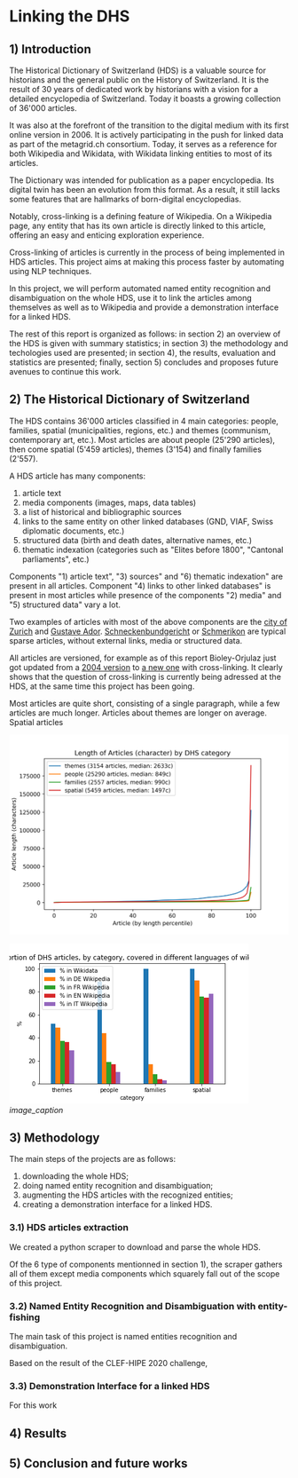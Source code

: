 
# Linking the DHS



## 1) Introduction

The Historical Dictionary of Switzerland (HDS) is a valuable source for historians and the general public on the History of Switzerland. It is the result of 30 years of dedicated work by historians with a vision for a detailed encyclopedia of Switzerland. Today it boasts a growing collection of 36'000 articles.

It was also at the forefront of the transition to the digital medium with its first online version in 2006. It is actively participating in the push for linked data as part of the metagrid.ch consortium. Today, it serves as a reference for both Wikipedia and Wikidata, with Wikidata linking entities to most of its articles.

The Dictionary was intended for publication as a paper encyclopedia. Its digital twin has been an evolution from this format. As a result, it still lacks some features that are hallmarks of born-digital encyclopedias.

Notably, cross-linking is a defining feature of Wikipedia. On a Wikipedia page, any entity that has its own article is directly linked to this article, offering an easy and enticing exploration experience.

Cross-linking of articles is currently in the process of being implemented in HDS articles. This project aims at making this process faster by automating using NLP techniques.

In this project, we will perform automated named entity recognition and disambiguation on the whole HDS, use it to link the articles among themselves as well as to Wikipedia and provide a demonstration interface for a linked HDS.

The rest of this report is organized as follows: in section 2) an overview of the HDS is given with summary statistics; in section 3) the methodology and techologies used are presented; in section 4), the results, evaluation and statistics are presented; finally, section 5) concludes and proposes future avenues to continue this work.

## 2) The Historical Dictionary of Switzerland

The HDS contains 36'000 articles classified in 4 main categories: people, families, spatial (municipalities, regions, etc.) and themes (communism, contemporary art, etc.). Most articles are about people (25'290 articles), then come spatial (5'459 articles), themes (3'154) and finally families (2'557).

A HDS article has many components:
1) article text
2) media components (images, maps, data tables)
3) a list of historical and bibliographic sources
4) links to the same entity on other linked databases (GND, VIAF, Swiss diplomatic documents, etc.)
5) structured data (birth and death dates, alternative names, etc.)
6) thematic indexation (categories such as "Elites before 1800", "Cantonal parliaments", etc.)

Components "1) article text", "3) sources" and "6) thematic indexation" are present in all articles. Component "4) links to other linked databases" is present in most articles while presence of the components "2) media" and "5) structured data" vary a lot.

Two examples of articles with most of the above components are the [city of Zurich](https://hls-dhs-dss.ch/articles/000171) and [Gustave Ador](https://hls-dhs-dss.ch/articles/003848/). [Schneckenbundgericht](https://hls-dhs-dss.ch/articles/029462/2016-11-23/) or [Schmerikon](https://hls-dhs-dss.ch/articles/001373/2011-08-10/) are typical sparse articles, without external links, media or structured data.

All articles are versioned, for example as of this report Bioley-Orjulaz just got updated from a [2004 version](https://hls-dhs-dss.ch/articles/002356/2004-09-30/) to [a new one](https://hls-dhs-dss.ch/articles/002356/2021-11-08/) with cross-linking. It clearly shows that the question of cross-linking is currently being adressed at the HDS, at the same time this project has been going.

Most articles are quite short, consisting of a single paragraph, while a few articles are much longer. Articles about themes are longer on average. Spatial articles 

![articles lengths by category](./figures/articles_lengths_by_category_save.png "articles lengths by category")


![percentage of articles in Wikidata and Wikipedias](./figures/percent_articles_in_wd_by_category_save.png "percentage of articles in Wikidata and Wikipedias")
*image_caption*


## 3) Methodology

The main steps of the projects are as follows:
1) downloading the whole HDS;
2) doing named entity recognition and disambiguation;
3) augmenting the HDS articles with the recognized entities; 
4) creating a demonstration interface for a linked HDS.

### 3.1) HDS articles extraction

We created a python scraper to download and parse the whole HDS.

Of the 6 type of components mentionned in section 1), the scraper gathers all of them except media components which squarely fall out of the scope of this project.



### 3.2) Named Entity Recognition and Disambiguation with entity-fishing

The main task of this project is named entities recognition and disambiguation.

Based on the result of the CLEF-HIPE 2020 challenge,

### 3.3) Demonstration Interface for a linked HDS

For this work

## 4) Results

## 5) Conclusion and future works